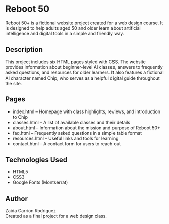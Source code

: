 # Reboot 50

Reboot 50+ is a fictional website project created for a web design course. It is designed to help adults aged 50 and older learn about artificial intelligence and digital tools in a simple and friendly way.

## Description

This project includes six HTML pages styled with CSS. The website provides information about beginner-level AI classes, answers to frequently asked questions, and resources for older learners. It also features a fictional AI character named Chip, who serves as a helpful digital guide throughout the site.

## Pages

- index.html – Homepage with class highlights, reviews, and introduction to Chip
- classes.html – A list of available classes and their details
- about.html – Information about the mission and purpose of Reboot 50+
- faq.html – Frequently asked questions in a simple table format
- resources.html – Useful links and tools for learning
- contact.html – A contact form for users to reach out

## Technologies Used

- HTML5
- CSS3
- Google Fonts (Montserrat)

## Author

Zaida Carrion Rodriguez  
Created as a final project for a web design class.
